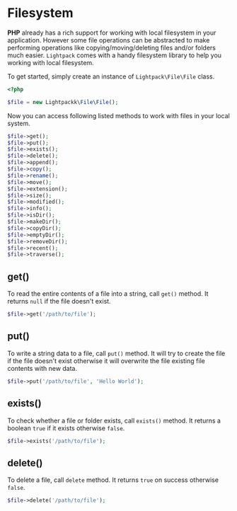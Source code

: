 # Filesystem

**PHP** already has a rich support for working with local filesystem in your application. However some file operations can be abstracted to make performing operations like copying/moving/deleting files and/or folders much easier. `Lightpack` comes with a handy filesystem library to help you working with local filesystem.

To get started, simply create an instance of `Lightpack\File\File` class.

```php
<?php

$file = new Lightpackk\File\File();
```

Now you can access following listed methods to work with files in your local system.

```php
$file->get();
$file->put();
$file->exists();
$file->delete();
$file->append();
$file->copy();
$file->rename();
$file->move();
$file->extension();
$file->size();
$file->modified();
$file->info();
$file->isDir();
$file->makeDir();
$file->copyDir();
$file->emptyDir();
$file->removeDir();
$file->recent();
$file->traverse();
```

## get()

To read the entire contents of a file into a string, call `get()` method. It returns `null` if the file doesn't exist.

```php
$file->get('/path/to/file');
```

## put()

To write a string data to a file, call `put()` method. It will try to create the file if the file doesn't exist otherwise it will overwrite the file existing file contents with new data.

```php
$file->put('/path/to/file', 'Hello World');
```

## exists()

To check whether a file or folder exists, call `exists()` method. It returns a boolean `true` if it exists otherwise `false`.

```php
$file->exists('/path/to/file');
```

## delete()

To delete a file, call `delete` method. It returns `true` on success otherwise `false`.

```php
$file->delete('/path/to/file');
```

